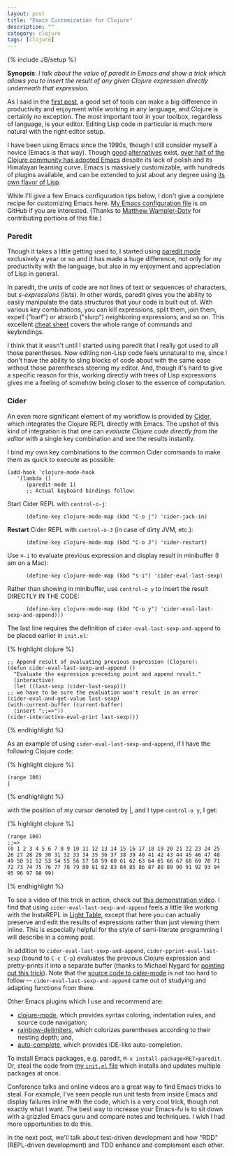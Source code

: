 ```yaml
---
layout: post
title: "Emacs Customization for Clojure"
description: ""
category: clojure
tags: [clojure]
---
```

{% include JB/setup %}

**Synopsis**: *I talk about the value of paredit in Emacs and show a trick which allows you to insert the result of any given Clojure expression directly underneath that expression.*

As I said in the [first post](/2014/07/03/an-advanced-clojure-workflow/), a good set of tools can make a big difference in productivity and enjoyment while working in any language, and Clojure is certainly no exception.  The most important tool in your toolbox, regardless of language, is your editor. Editing Lisp code in particular is much more natural with the right editor setup.

I have been using Emacs since the 1990s, though I still consider myself a novice (Emacs is that way).  Though [good](http://lighttable.com) [alternatives](http://code.google.com/p/counterclockwise/) exist, [over half of the Clojure community has adopted Emacs](http://cemerick.com/2013/11/18/results-of-the-2013-state-of-clojure-clojurescript-survey/) despite its lack of polish and its Himalayan learning curve.  Emacs is massively customizable, with hundreds of plugins available, and can be extended to just about any degree using [its own flavor of Lisp](http://en.wikipedia.org/wiki/Emacs_Lisp).

While I'll give a few Emacs configuration tips below, I don't give a complete recipe for customizing Emacs here.  [My Emacs configuration file](https://github.com/eigenhombre/emacs-config/) is on GitHub if you are interested. (Thanks to [Matthew Wampler-Doty](https://github.com/xcthulhu/config-files) for contributing portions of this file.)

### Paredit

Though it takes a little getting used to, I started using [paredit mode](http://emacsrocks.com/e14.html) exclusively a year or so and it has made a huge difference, not only for my productivity with the language, but also in my enjoyment and appreciation of Lisp in general.

In paredit, the units of code are not lines of text or sequences of characters, but *s-expressions* (lists).  In other words, paredit gives you the ability to easily manipulate the data structures that your code is built out of.  With various key combinations, you can kill expressions, split them, join them, expell ("barf") or absorb ("slurp") neighboring expressions, and so on.  This excellent [cheat sheet](https://github.com/joelittlejohn/paredit-cheatsheet) covers the whole range of commands and keybindings.

I think that it wasn't until I started using paredit that I really got used to all those parentheses.  Now editing non-Lisp code feels unnatural to me, since I don't have the ability to sling blocks of code about with the same ease without those parentheses steering my editor.  And, though it's hard to give a specific reason for this, working directly with trees of Lisp expressions gives me a feeling of somehow being closer to the essence of computation.

### Cider

An even more significant element of my workflow is provided by [Cider](https://github.com/clojure-emacs/cider), which integrates the Clojure REPL directly with Emacs.  The upshot of this kind of integration is that one can *evaluate Clojure code directly from the editor* with a single key combination and see the results instantly.

I bind my own key combinations to the common Cider commands to make them as quick to execute as possible:

    (add-hook 'clojure-mode-hook
       '(lambda ()
          (paredit-mode 1)
          ;; Actual keyboard bindings follow:

Start Cider REPL with `control-o-j`:

          (define-key clojure-mode-map (kbd "C-o j") 'cider-jack-in)

**Restart** Cider REPL with `control-o-J` (in case of dirty JVM, etc.):

          (define-key clojure-mode-map (kbd "C-o J") 'cider-restart)

Use `⌘-i` to evaluate previous expression and display result in minibuffer (I am on a Mac):

          (define-key clojure-mode-map (kbd "s-i") 'cider-eval-last-sexp)

Rather than showing in minibuffer, use `control-o y` to insert the result DIRECTLY IN THE CODE:

          (define-key clojure-mode-map (kbd "C-o y") 'cider-eval-last-sexp-and-append)))

The last line requires the definition of `cider-eval-last-sexp-and-append` to be placed earlier in `init.el`:

{% highlight clojure %}

    ;; Append result of evaluating previous expression (Clojure):
    (defun cider-eval-last-sexp-and-append ()
      "Evaluate the expression preceding point and append result."
      (interactive)
      (let ((last-sexp (cider-last-sexp)))
	;; we have to be sure the evaluation won't result in an error
	(cider-eval-and-get-value last-sexp)
	(with-current-buffer (current-buffer)
	  (insert ";;=>"))
	(cider-interactive-eval-print last-sexp)))

{% endhighlight %}

As an example of using `cider-eval-last-sexp-and-append`, if I have the following Clojure code:

{% highlight clojure %}

    (range 100)
    |

{% endhighlight %}

with the position of my cursor denoted by |, and I type `control-o y`, I get:

{% highlight clojure %}

    (range 100)
    ;;=>
    (0 1 2 3 4 5 6 7 8 9 10 11 12 13 14 15 16 17 18 19 20 21 22 23 24 25 26 27 28 29 30 31 32 33 34 35 36 37 38 39 40 41 42 43 44 45 46 47 48 49 50 51 52 53 54 55 56 57 58 59 60 61 62 63 64 65 66 67 68 69 70 71 72 73 74 75 76 77 78 79 80 81 82 83 84 85 86 87 88 89 90 91 92 93 94 95 96 97 98 99)

{% endhighlight %}

To see a video of this trick in action, check out [this demonstration video](https://vimeo.com/99980843).  I find that using `cider-eval-last-sexp-and-append` feels a little like working with the InstaREPL in [Light Table](http://www.lighttable.com/), except that here you can actually preserve and edit the results of expressions rather than just viewing them inline.  This is especially helpful for the style of semi-literate programming I will describe in a coming post.

In addition to `cider-eval-last-sexp-and-append`, `cider-pprint-eval-last-sexp` (bound to `C-c C-p`) evaluates the previous Clojure expression and pretty-prints it into a separate buffer (thanks to Michael Nygard for [pointing out this trick](http://stackoverflow.com/questions/24232346/resize-cider-minibuffer-for-evaluated-expressions)).  Note that the [source code to cider-mode](https://github.com/clojure-emacs/cider/blob/master/cider-mode.el) is not too hard to follow -- `cider-eval-last-sexp-and-append` came out of studying and adapting functions from there.

Other Emacs plugins which I use and recommend are:

* [clojure-mode](https://github.com/clojure-emacs/clojure-mode), which provides syntax coloring, indentation rules, and source code navigation;
* [rainbow-delimiters](https://github.com/jlr/rainbow-delimiters), which colorizes parentheses according to their nesting depth; and,
* [auto-complete](https://github.com/auto-complete/auto-complete), which provides IDE-like auto-completion.

To install Emacs packages, e.g. paredit, `M-x install-package<RET>paredit`.  Or, steal the code from [my `init.el` file](https://github.com/eigenhombre/emacs-config/blob/master/init.el#L35) which installs and updates multiple packages at once.

Conference talks and online videos are a great way to find Emacs tricks to steal.  For example, I've seen people run unit tests from inside Emacs and display failures inline with the code, which is a very cool trick, though not exactly what I want.  The best way to increase your Emacs-fu is to sit down with a grizzled Emacs guru and compare notes and techniques.  I wish I had more opportunities to do this.

In the next post, we'll talk about test-driven development and how "RDD" (REPL-driven development) and TDD enhance and complement each other.
